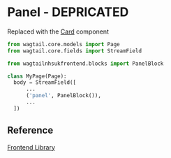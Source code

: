 # Panel - DEPRICATED 

Replaced with the [Card](./card.md) component

```py
from wagtail.core.models import Page
from wagtail.core.fields import StreamField

from wagtailnhsukfrontend.blocks import PanelBlock

class MyPage(Page):
  body = StreamField([
      ...
      ('panel', PanelBlock()),
      ...
  ])
```

## Reference 

[Frontend Library](https://github.com/nhsuk/nhsuk-frontend/tree/master/packages/components/card)
